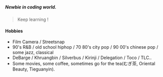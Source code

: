 ##### Newbie in coding world.<br>
> Keep learning ! 

<!--
#### Projects
* [Taiwan Featured Spots](https://linooohon.github.io/googlemap/14_feature_spots.html): Introduction of Taiwan's featured spots with Google Map.
* [Personal Light Calendar(In Progress)](https://linooohon1997.azurewebsites.net/Calendar_App/Calender.html): A light calendar that I make for myself to add small tasks(refactoring).
* [Pokémon Collection](https://linooohon1997.azurewebsites.net/20210104_PokemonApp_Final/PokemonApp_Final.html): All Pokémons' info and ranking of status, it's my childhood.
* [Kirinji Band Intro](https://github.com/linooohon/Kirinji_Intro_App): An Album collection that I make for my favorite band "Kirinji" with Storyboard.
* [RaiseBuBu](https://mycarplanwebsite.azurewebsites.net/): A Team demo projects, crowdfunding platform with E-commerce system. (Azure Free Tier(F1))
-->

#### Hobbies
- Film Camera / Streetsnap
- 90's R&B / old school hiphop / 70 80's city pop / 90 00's chinese pop / some jazz, classical
- DeBarge / Khruangbin / Silverbus / Kirinji / Delegation / Toco / TLC..
- Some movies, some coffee, sometimes go for the tea(むぎ茶, Oriental Beauty, Tieguanyin).
